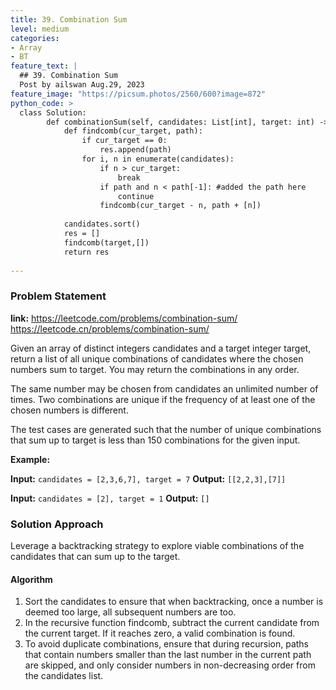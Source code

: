 ```yaml
---
title: 39. Combination Sum
level: medium
categories:
- Array
- BT
feature_text: |
  ## 39. Combination Sum
  Post by ailswan Aug.29, 2023
feature_image: "https://picsum.photos/2560/600?image=872"
python_code: >
  class Solution:
        def combinationSum(self, candidates: List[int], target: int) -> List[List[int]]:
            def findcomb(cur_target, path):
                if cur_target == 0:
                    res.append(path)
                for i, n in enumerate(candidates):
                    if n > cur_target:
                        break
                    if path and n < path[-1]: #added the path here
                        continue
                    findcomb(cur_target - n, path + [n])
                                    
            candidates.sort()
            res = []
            findcomb(target,[])
            return res
      
---
```


### Problem Statement
**link:**
https://leetcode.com/problems/combination-sum/
https://leetcode.cn/problems/combination-sum/

Given an array of distinct integers candidates and a target integer target, return a list of all unique combinations of candidates where the chosen numbers sum to target. You may return the combinations in any order.

The same number may be chosen from candidates an unlimited number of times. Two combinations are unique if the 
frequency
 of at least one of the chosen numbers is different.

The test cases are generated such that the number of unique combinations that sum up to target is less than 150 combinations for the given input.


**Example:**

**Input:** `candidates = [2,3,6,7], target = 7`
**Output:** `[[2,2,3],[7]]`

**Input:** `candidates = [2], target = 1`
**Output:** `[]`

### Solution Approach

Leverage a backtracking strategy to explore viable combinations of the candidates that can sum up to the target.

#### Algorithm
1. Sort the candidates to ensure that when backtracking, once a number is deemed too large, all subsequent numbers are too.
2. In the recursive function findcomb, subtract the current candidate from the current target. If it reaches zero, a valid combination is found.
3. To avoid duplicate combinations, ensure that during recursion, paths that contain numbers smaller than the last number in the current path are skipped, and only consider numbers in non-decreasing order from the candidates list.
 

